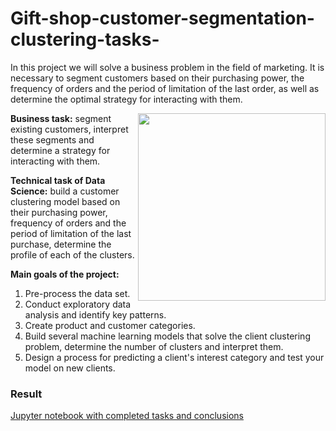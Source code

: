 # Gift-shop-customer-segmentation-clustering-tasks-

In this project we will solve a business problem in the field of marketing. It is necessary to segment customers based on their purchasing power, the frequency of orders and the period of limitation of the last order, as well as determine the optimal strategy for interacting with them.
<center> <img src=https://salesupnow.ru/storage/app/media/pipeople.png align="right" width="300"/> </center>

**Business task:** segment existing customers, interpret these segments and determine a strategy for interacting with them.

**Technical task of Data Science:** build a customer clustering model based on their purchasing power, frequency of orders and the period of limitation of the last purchase, determine the profile of each of the clusters.

**Main goals of the project:**
1. Pre-process the data set.
2. Conduct exploratory data analysis and identify key patterns.
3. Create product and customer categories.
4. Build several machine learning models that solve the client clustering problem, determine the number of clusters and interpret them.
5. Design a process for predicting a client's interest category and test your model on new clients.

### Result
[Jupyter notebook with completed tasks and conclusions](Gift%20shop%20customer%20segmentation%20(clustering%20tasks).ipynb)

